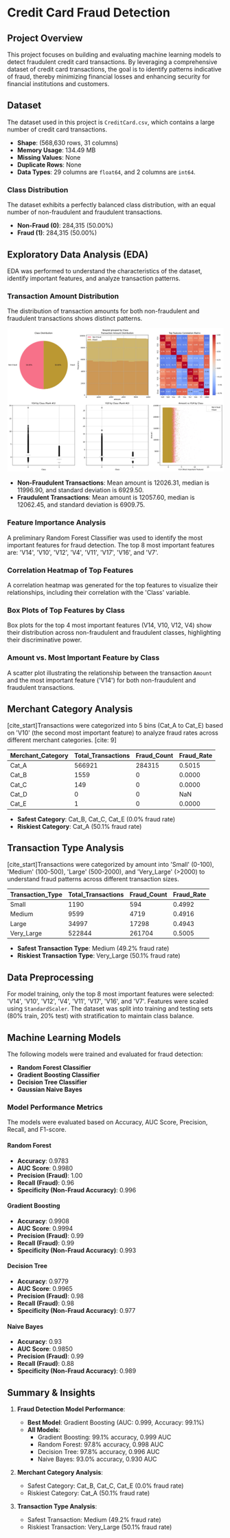 # Credit Card Fraud Detection

## Project Overview

This project focuses on building and evaluating machine learning models to detect fraudulent credit card transactions. By leveraging a comprehensive dataset of credit card transactions, the goal is to identify patterns indicative of fraud, thereby minimizing financial losses and enhancing security for financial institutions and customers.

## Dataset

The dataset used in this project is `CreditCard.csv`, which contains a large number of credit card transactions.

* **Shape**: (568,630 rows, 31 columns)
* **Memory Usage**: 134.49 MB
* **Missing Values**: None
* **Duplicate Rows**: None
* **Data Types**: 29 columns are `float64`, and 2 columns are `int64`.

### Class Distribution

The dataset exhibits a perfectly balanced class distribution, with an equal number of non-fraudulent and fraudulent transactions.

* **Non-Fraud (0)**: 284,315 (50.00%)
* **Fraud (1)**: 284,315 (50.00%)

## Exploratory Data Analysis (EDA)

EDA was performed to understand the characteristics of the dataset, identify important features, and analyze transaction patterns.

### Transaction Amount Distribution

The distribution of transaction amounts for both non-fraudulent and fraudulent transactions shows distinct patterns.

![Transaction Amount Distribution](https://github.com/nsk20/Fraud-Detection/blob/e5dbb4ec0611a8a7ed4d19ed8a945853fdc22900/Visualization/1.jpg)

* **Non-Fraudulent Transactions**: Mean amount is 12026.31, median is 11996.90, and standard deviation is 6929.50.
* **Fraudulent Transactions**: Mean amount is 12057.60, median is 12062.45, and standard deviation is 6909.75.

### Feature Importance Analysis

A preliminary Random Forest Classifier was used to identify the most important features for fraud detection. The top 8 most important features are: 'V14', 'V10', 'V12', 'V4', 'V11', 'V17', 'V16', and 'V7'.


### Correlation Heatmap of Top Features

A correlation heatmap was generated for the top features to visualize their relationships, including their correlation with the 'Class' variable.

### Box Plots of Top Features by Class

Box plots for the top 4 most important features (V14, V10, V12, V4) show their distribution across non-fraudulent and fraudulent classes, highlighting their discriminative power.

### Amount vs. Most Important Feature by Class

A scatter plot illustrating the relationship between the transaction `Amount` and the most important feature ('V14') for both non-fraudulent and fraudulent transactions.


## Merchant Category Analysis

[cite_start]Transactions were categorized into 5 bins (Cat_A to Cat_E) based on 'V10' (the second most important feature) to analyze fraud rates across different merchant categories. [cite: 9]

| Merchant_Category | Total_Transactions | Fraud_Count | Fraud_Rate |
|-------------------|--------------------|-------------|------------|
| Cat_A             | 566921             | 284315      | 0.5015     |
| Cat_B             | 1559               | 0           | 0.0000     |
| Cat_C             | 149                | 0           | 0.0000     |
| Cat_D             | 0                  | 0           | NaN        |
| Cat_E             | 1                  | 0           | 0.0000     | 

* **Safest Category**: Cat_B, Cat_C, Cat_E (0.0% fraud rate)
* **Riskiest Category**: Cat_A (50.1% fraud rate)

## Transaction Type Analysis

[cite_start]Transactions were categorized by amount into 'Small' (0-100), 'Medium' (100-500), 'Large' (500-2000), and 'Very_Large' (>2000) to understand fraud patterns across different transaction sizes.

| Transaction_Type | Total_Transactions | Fraud_Count | Fraud_Rate |
|------------------|--------------------|-------------|------------|
| Small            | 1190               | 594         | 0.4992     |
| Medium           | 9599               | 4719        | 0.4916     |
| Large            | 34997              | 17298       | 0.4943     |
| Very_Large       | 522844             | 261704      | 0.5005     |

* **Safest Transaction Type**: Medium (49.2% fraud rate)
* **Riskiest Transaction Type**: Very_Large (50.1% fraud rate)

## Data Preprocessing

For model training, only the top 8 most important features were selected: 'V14', 'V10', 'V12', 'V4', 'V11', 'V17', 'V16', and 'V7'. Features were scaled using `StandardScaler`. The dataset was split into training and testing sets (80% train, 20% test) with stratification to maintain class balance.

## Machine Learning Models

The following models were trained and evaluated for fraud detection:

* **Random Forest Classifier**
* **Gradient Boosting Classifier**
* **Decision Tree Classifier**
* **Gaussian Naive Bayes**

### Model Performance Metrics

The models were evaluated based on Accuracy, AUC Score, Precision, Recall, and F1-score.

#### Random Forest
* **Accuracy**: 0.9783
* **AUC Score**: 0.9980
* **Precision (Fraud)**: 1.00
* **Recall (Fraud)**: 0.96
* **Specificity (Non-Fraud Accuracy)**: 0.996

#### Gradient Boosting
* **Accuracy**: 0.9908
* **AUC Score**: 0.9994
* **Precision (Fraud)**: 0.99
* **Recall (Fraud)**: 0.99
* **Specificity (Non-Fraud Accuracy)**: 0.993

#### Decision Tree
* **Accuracy**: 0.9779
* **AUC Score**: 0.9965
* **Precision (Fraud)**: 0.98
* **Recall (Fraud)**: 0.98
* **Specificity (Non-Fraud Accuracy)**: 0.977

#### Naive Bayes
* **Accuracy**: 0.93
* **AUC Score**: 0.9850
* **Precision (Fraud)**: 0.99
* **Recall (Fraud)**: 0.88
* **Specificity (Non-Fraud Accuracy)**: 0.989

## Summary & Insights

1.  **Fraud Detection Model Performance**:
    * **Best Model**: Gradient Boosting (AUC: 0.999, Accuracy: 99.1%) 
    * **All Models**:
        * Gradient Boosting: 99.1% accuracy, 0.999 AUC 
        * Random Forest: 97.8% accuracy, 0.998 AUC 
        * Decision Tree: 97.8% accuracy, 0.996 AUC 
        * Naive Bayes: 93.0% accuracy, 0.930 AUC

2.  **Merchant Category Analysis**:
    * Safest Category: Cat_B, Cat_C, Cat_E (0.0% fraud rate)
    * Riskiest Category: Cat_A (50.1% fraud rate)

3.  **Transaction Type Analysis**:
    * Safest Transaction: Medium (49.2% fraud rate)
    * Riskiest Transaction: Very_Large (50.1% fraud rate)

